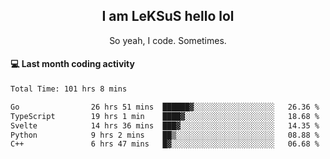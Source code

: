 <h2 align="center">I am LeKSuS hello lol</h2>
<p align="center">So yeah, I code. Sometimes.</p>

#### :computer: Last month coding activity
<!--START_SECTION:waka-->

```txt
Total Time: 101 hrs 8 mins

Go                26 hrs 51 mins  ██████▓░░░░░░░░░░░░░░░░░░   26.36 %
TypeScript        19 hrs 1 min    ████▓░░░░░░░░░░░░░░░░░░░░   18.68 %
Svelte            14 hrs 36 mins  ███▓░░░░░░░░░░░░░░░░░░░░░   14.35 %
Python            9 hrs 2 mins    ██▒░░░░░░░░░░░░░░░░░░░░░░   08.88 %
C++               6 hrs 47 mins   █▓░░░░░░░░░░░░░░░░░░░░░░░   06.68 %
```

<!--END_SECTION:waka-->
